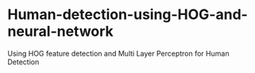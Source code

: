 # Human-detection-using-HOG-and-neural-network

Using HOG feature detection and Multi Layer Perceptron for Human Detection 

